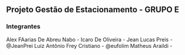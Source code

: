 ## Projeto Gestão de Estacionamento - GRUPO E
### Integrantes
Alex FAarias De Abreu Nabo -
Icaro De Oliveira -
Jean Lucas Preis - @JeanPrei
Luiz Antônio Frey Cristiano - @eufolim
Matheus Araildi - 


